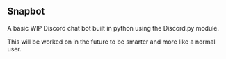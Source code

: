 Snapbot
--------------------------------------------------------------
A basic WIP Discord chat bot built in python using the Discord.py module.

This will be worked on in the future to be smarter and more like a normal user.